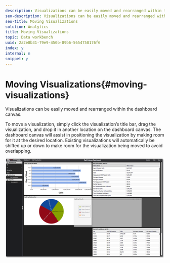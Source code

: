 ```yaml
---
description: Visualizations can be easily moved and rearranged within the dashboard canvas.
seo-description: Visualizations can be easily moved and rearranged within the dashboard canvas.
seo-title: Moving Visualizations
solution: Analytics
title: Moving Visualizations
topic: Data workbench
uuid: 2a2e0b31-79e9-450b-89b6-5654758176f6
index: y
internal: n
snippet: y
---
```


# Moving Visualizations{#moving-visualizations}

Visualizations can be easily moved and rearranged within the dashboard canvas.

 To move a visualization, simply click the visualization’s title bar, drag the visualization, and drop it in another location on the dashboard canvas. The dashboard canvas will assist in positioning the visualization by making room for it at the desired location. Existing visualizations will automatically be shifted up or down to make room for the visualization being moved to avoid overlapping.

![](assets/move_visual.png)

